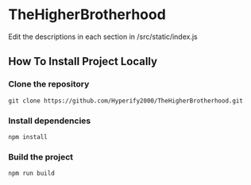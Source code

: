 # TheHigherBrotherhood

Edit the descriptions in each section in /src/static/index.js

## How To Install Project Locally

### Clone the repository
```
git clone https://github.com/Hyperify2000/TheHigherBrotherhood.git
```

### Install dependencies
```
npm install
```

### Build the project
```
npm run build
```
